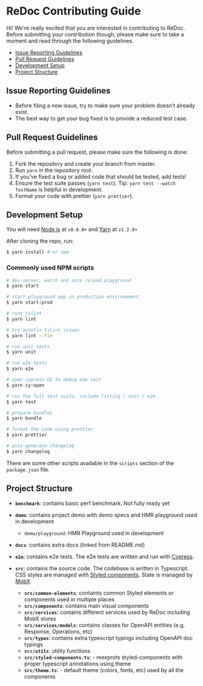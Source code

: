# ReDoc Contributing Guide

Hi! We're really excited that you are interested in contributing to ReDoc. Before submitting your contribution though, please make sure to take a moment and read through the following guidelines.

- [Issue Reporting Guidelines](#issue-reporting-guidelines)
- [Pull Request Guidelines](#pull-request-guidelines)
- [Development Setup](#development-setup)
- [Project Structure](#project-structure)

## Issue Reporting Guidelines
- Before filing a new issue, try to make sure your problem doesn’t already exist.
- The best way to get your bug fixed is to provide a reduced test case.

## Pull Request Guidelines
Before submitting a pull request, please make sure the following is done:

1. Fork the repository and create your branch from master.
2. Run `yarn` in the repository root.
3. If you’ve fixed a bug or added code that should be tested, add tests!
4. Ensure the test suite passes (`yarn test`). Tip: `yarn test --watch TestName` is helpful in development.
5. Format your code with prettier (`yarn prettier`).

## Development Setup

You will need [Node.js](http://nodejs.org) at `v8.0.0+` and [Yarn](https://yarnpkg.com/en/) at `v1.2.0+`

After cloning the repo, run:

```bash
$ yarn install # or npm
```

### Commonly used NPM scripts

``` bash
# dev-server, watch and auto reload playground
$ yarn start

# start playground app in production environement
$ yarn start:prod

# runt tslint
$ yarn lint

# try autofix tslint issues
$ yarn lint --fix

# run unit tests
$ yarn unit

# run e2e tests
$ yarn e2e

# open cypress UI to debug e2e test
$ yarn cy:open

# run the full test suite, include linting / unit / e2e
$ yarn test

# prepare bundles
$ yarn bundle

# format the code using prettier
$ yarn prettier

# auto-generate changelog
$ yarn changelog
```

There are some other scripts available in the `scripts` section of the `package.json` file.

## Project Structure

- **`benchmark`**: contains basic perf benchmark. Not fully ready yet

- **`demo`**: contains project demo with demo specs and HMR playground used in development

  - `demo/playground`: HMR Playground used in development

- **`docs`**: contains extra docs (linked from README.md)

- **`e2e`**: contains e2e tests. The e2e tests are written and run with [Cypress](https://www.cypress.io/).


- **`src`**: contains the source code. The codebase is written in Typescript. CSS styles are managed with [Styled components](https://www.styled-components.com/). State is managed by [MobX](https://github.com/mobxjs/mobx)

  - **`src/common-elements`**: containts common Styled elements or components used in multiple places
  - **`src/components`**: contains main visual components
  - **`src/services`**: contains different services used by ReDoc including MobX stores
  - **`src/services/models`**: contains classes for OpenAPI entities (e.g. Response, Operations, etc)
  - **`src/types`**: contains extra typescript typings including OpenAPI doc typings
  - **`src/utils`**: utility functions
  - **`src/styled-components.ts`**: - reexprots styled-components with proper typescript annotations using theme
  - **`src/theme.ts`**: - default theme (colors, fonts, etc) used by all the components
